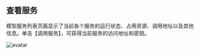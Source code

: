 ## 查看服务

模型服务列表页面显示了当前各个服务的运行状态、占用资源、调用地址以及其他信息。单击【调用服务】，可获得当前服务的访问地址和密钥。



![avatar](https://main.qcloudimg.com/raw/2628efb4e86179470ebbe99d5cc27785.png)

